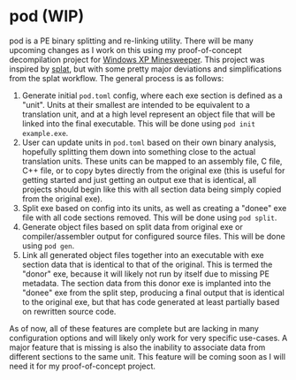 # pod (WIP)
pod is a PE binary splitting and re-linking utility. There will be many upcoming changes as I work on this using my proof-of-concept decompilation project for [Windows XP Minesweeper](https://github.com/codeshaunted/winmine). This project was inspired by [splat](https://github.com/ethteck/splat), but with some pretty major deviations and simplifications from the splat workflow. The general process is as follows:
1. Generate initial `pod.toml` config, where each exe section is defined as a "unit". Units at their smallest are intended to be equivalent to a translation unit, and at a high level represent an object file that will be linked into the final executable. This will be done using `pod init example.exe`.
2. User can update units in `pod.toml` based on their own binary analysis, hopefully splitting them down into something close to the actual translation units. These units can be mapped to an assembly file, C file, C++ file, or to copy bytes directly from the original exe (this is useful for getting started and just getting an output exe that is identical, all projects should begin like this with all section data being simply copied from the original exe).
3. Split exe based on config into its units, as well as creating a "donee" exe file with all code sections removed. This will be done using `pod split`.
4. Generate object files based on split data from original exe or compiler/assembler output for configured source files. This will be done using `pod gen`.
5. Link all generated object files together into an executable with exe section data that is identical to that of the original. This is termed the "donor" exe, because it will likely not run by itself due to missing PE metadata. The section data from this donor exe is implanted into the "donee" exe from the split step, producing a final output that is identical to the original exe, but that has code generated at least partially based on rewritten source code.

As of now, all of these features are complete but are lacking in many configuration options and will likely only work for very specific use-cases. A major feature that is missing is also the inability to associate data from different sections to the same unit. This feature will be coming soon as I will need it for my proof-of-concept project.
